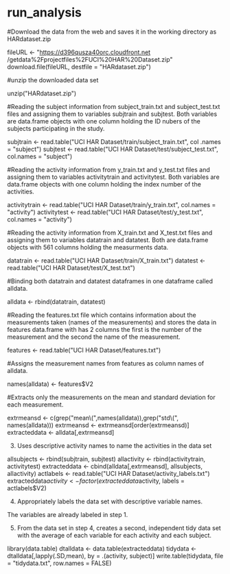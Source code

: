 # run_analysis
#Download the data from the web and saves it in the working directory as HARdataset.zip

  fileURL <- "https://d396qusza40orc.cloudfront.net  /getdata%2Fprojectfiles%2FUCI%20HAR%20Dataset.zip"
  download.file(fileURL, destfile = "HARdataset.zip")

#unzip the downloaded data set

  unzip("HARdataset.zip")

#Reading the subject information from subject_train.txt and subject_test.txt files and assigning them to variables subjtrain and subjtest. Both variables are data.frame objects with one column holding the ID nubers of the subjects participating in the study.

  subjtrain <- read.table("UCI HAR Dataset/train/subject_train.txt", col  .names = "subject")
  subjtest <- read.table("UCI HAR Dataset/test/subject_test.txt", col.names = "subject")

#Reading the activity information from y_train.txt and y_test.txt files and assigning them to variables activitytrain and activitytest. Both variables are data.frame objects with one column holding the index number of the activities.

  activitytrain <- read.table("UCI HAR Dataset/train/y_train.txt", col.names = "activity")
  activitytest <- read.table("UCI HAR Dataset/test/y_test.txt", col.names = "activity")

#Reading the activity information from X_train.txt and X_test.txt files and assigning them to variables datatrain and datatest. Both are data.frame objects with 561 columns holding the measurments data.

  datatrain <- read.table("UCI HAR Dataset/train/X_train.txt")
  datatest <- read.table("UCI HAR Dataset/test/X_test.txt")
  
#Binding both datatrain and datatest dataframes in one dataframe called alldata.

  alldata <- rbind(datatrain, datatest)  
  
#Reading the features.txt file which contains information about the measurements taken (names of the measurements) and stores the data in features data.frame with has 2 columns the first is the number of the measurement and the second the name of the measurement.

  features <- read.table("UCI HAR Dataset/features.txt")  
  
#Assigns the measurement names from features as column names of alldata.

  names(alldata) <- features$V2
  
#Extracts only the measurements on the mean and standard deviation for each measurement.

  extrmeansd <- c(grep("mean\\(",names(alldata)),grep("std\\(", names(alldata)))
  extrmeansd <- extrmeansd[order(extrmeansd)]
  extracteddata <- alldata[,extrmeansd]

3. Uses descriptive activity names to name the activities in the data set

allsubjects <- rbind(subjtrain, subjtest)
allactivity <- rbind(activitytrain, activitytest)
extracteddata <- cbind(alldata[,extrmeansd], allsubjects, allactivity)
actlabels <- read.table("UCI HAR Dataset/activity_labels.txt")
extracteddata$activity <- factor(extracteddata$activity, labels = actlabels$V2)

4. Appropriately labels the data set with descriptive variable names.

The variables are already labeled in step 1.

5. From the data set in step 4, creates a second, independent tidy data set with the average of each variable for each activity and each subject.

library(data.table)
dtalldata <- data.table(extracteddata)
tidydata <- dtalldata[,lapply(.SD,mean), by = .(activity, subject)]
write.table(tidydata, file = "tidydata.txt", row.names = FALSE)
